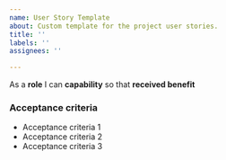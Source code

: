 ```yaml
---
name: User Story Template
about: Custom template for the project user stories.
title: ''
labels: ''
assignees: ''

---
```


As a **role** I can **capability** so that **received benefit**


### Acceptance criteria

- Acceptance criteria 1
- Acceptance criteria 2
- Acceptance criteria 3
